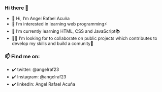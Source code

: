 ### Hi there 👋

- 👋 Hi, I’m Angel Rafael Acuña
- 👀 I’m interested in learning web programming⚡
- 🌱 I’m currently learning HTML, CSS and JavaScript📚
- 🙋‍♂️ I’m looking for to collaborate on public projects which contributes to develop my skills and build a comunity🚀

### 📫 Find me on:
- ✔️ twitter: @angelraf23
- ✔️ Instagram: @angelraf23
- ✔️ linkedIn: Angel Rafael Acuña
